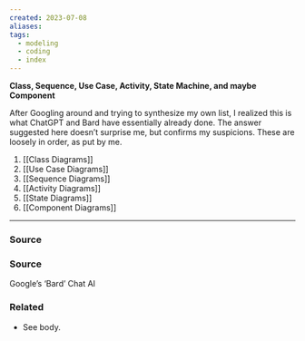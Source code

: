 ```yaml
---
created: 2023-07-08
aliases: 
tags:
  - modeling
  - coding
  - index
---
```

**Class, Sequence, Use Case, Activity, State Machine, and maybe Component**

After Googling around and trying to synthesize my own list, I realized this is what ChatGPT and Bard have essentially already done. The answer suggested here doesn’t surprise me, but confirms my suspicions. These are loosely in order, as put by me.

1. [[Class Diagrams]] 
2. [[Use Case Diagrams]] 
3. [[Sequence Diagrams]] 
4. [[Activity Diagrams]] 
5. [[State Diagrams]] 
6. [[Component Diagrams]] 

****
### Source

### Source

Google’s ‘Bard’ Chat AI

### Related
- See body.
